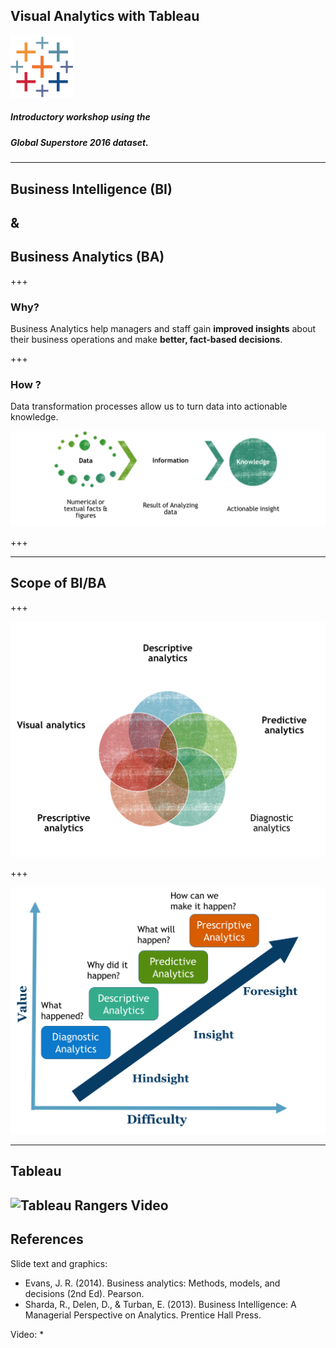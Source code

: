 ## Visual Analytics with Tableau
![Logo](assets/tableau.png)
##### Introductory workshop using the
##### Global Superstore 2016 dataset.

---

## Business Intelligence (BI)
## &
## Business Analytics (BA)

+++

### Why?

Business Analytics help managers and staff gain **improved insights** about their business operations and make **better, fact-based decisions**.

+++


### How ?

Data transformation processes allow us to turn data into actionable knowledge.

![Data transformation process](assets/data_to_knowledge.png)

+++

---

## Scope of BI/BA

+++

![Types of BI/BA](assets/BA_types.png)

+++

![Scope of BI/BA](assets/BA_scope_nobg.png)

---

## Tableau

![Tableau Rangers Video](https://www.youtube.com/embed/lAI5PoBVfQk
)
---

## References

Slide text and graphics:
* Evans, J. R. (2014). Business analytics: Methods, models, and decisions (2nd Ed). Pearson.
* Sharda, R., Delen, D., & Turban, E. (2013). Business Intelligence: A Managerial Perspective on Analytics. Prentice Hall Press.

Video:
*
